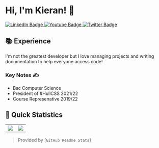 # Hi, I'm Kieran! 👋  <img src="https://komarev.com/ghpvc/?username=KieranRobson" alt="" align="center" />
<div id="badges">
  <a href="your-linkedin-URL">
    <img src="https://img.shields.io/badge/LinkedIn-blue?style=for-the-badge&logo=linkedin&logoColor=white" alt="LinkedIn Badge"/>
  </a>
  <a href="your-youtube-URL">
    <img src="https://img.shields.io/badge/YouTube-red?style=for-the-badge&logo=youtube&logoColor=white" alt="Youtube Badge"/>
  </a>
  <a href="your-twitter-URL">
    <img src="https://img.shields.io/badge/Twitter-blue?style=for-the-badge&logo=twitter&logoColor=white" alt="Twitter Badge"/>
  </a>
</div>



## 📚 Experience

I'm not the greatest developer but I love managing projects and writing documentation to help everyone access code!

### Key Notes ✍️

- Bsc Computer Science
- President of #HullCSS 2021/22
- Course Represenative 2019/22


## 👀 Quick Statistics

<table>
  <tr>
    <td align="center" style="padding=0;width=50%;">
      <img align="center" style="padding=0;" src="https://github-readme-stats.vercel.app/api?username=KieranRobson&theme=onedark&show_icons=true" />
    </td>
    <td align="center" style="padding=0;width=50%;">
      <img align="center" style="padding=0;" src="http://github-readme-streak-stats.herokuapp.com?user=KieranRobson&theme=onedark)](https://git.io/streak-stats" />
    </td>
  </tr>
</table>

> Provided by [`GitHub Readme Stats`]
